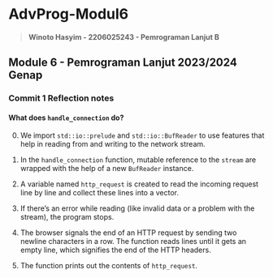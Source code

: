 # AdvProg-Modul6

> #### Winoto Hasyim - 2206025243 - Pemrograman Lanjut B

## Module 6 - Pemrograman Lanjut 2023/2024 Genap

### Commit 1 Reflection notes

#### What does `handle_connection` do?

0. We import `std::io::prelude` and `std::io::BufReader` to use features that help in reading from and writing to the network stream.

1. In the `handle_connection` function, mutable reference to the `stream` are wrapped with the help of a new `BufReader` instance.

2. A variable named `http_request` is created to read the incoming request line by line and collect these lines into a vector.

3. If there’s an error while reading (like invalid data or a problem with the stream), the program stops.

4. The browser signals the end of an HTTP request by sending two newline characters in a row. The function reads lines until it gets an empty line, which signifies the end of the HTTP headers.

5. The function prints out the contents of `http_request`.
